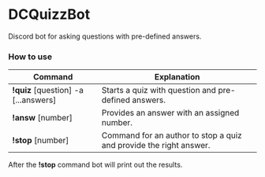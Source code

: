 # DCQuizzBot
Discord bot for asking questions with pre-defined answers.

### How to use
Command | Explanation
------- | -------------
**!quiz** [question] -a [...answers] | Starts a quiz with question and pre-defined answers.
**!answ** [number] | Provides an answer with an assigned number.
**!stop** [number] | Command for an author to stop a quiz and provide the right answer.

After the **!stop** command bot will print out the results.
